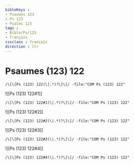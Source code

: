```yaml
---
bibleKeys : 
- Psaumes 123
- Ps 123
- Psalms 123
tags : 
- Bible/Ps/123
- français
cssclass : français
direction : ltr
---
```


# Psaumes (123) 122

```query
/\[\[Ps (123) 122(\|.*)?\]\]/ -file:"COM Ps (123) 122"
```



![[Ps (123) 122#1]]

```query
/\[\[Ps (123) 122#1(\|.*)?\]\]/ -file:"COM Ps (123) 122"
```

![[Ps (123) 122#2]]

```query
/\[\[Ps (123) 122#2(\|.*)?\]\]/ -file:"COM Ps (123) 122"
```

![[Ps (123) 122#3]]

```query
/\[\[Ps (123) 122#3(\|.*)?\]\]/ -file:"COM Ps (123) 122"
```

![[Ps (123) 122#4]]

```query
/\[\[Ps (123) 122#4(\|.*)?\]\]/ -file:"COM Ps (123) 122"
```

